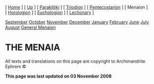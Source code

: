 \[ [Home](index.md) \] \[ [Up](liturgic.md) \] \[ [Paraklitiki](oktoich.md) \] \[ [Triodion](triodion.md) \] \[ [Pentecostarion](pentecos.md) \] \[ Menaion \] \[ [Horologion](horologion.md) \] \[ [Euchologion](eucholog.md) \] \[ [Lectionary](lectionary.md) \]

[September](sep-int.md) [October](oct-int.md) [November](nov-int.md) [December](dec-int.md) [January](jan-int.md) [February](february.md) [June](Menaion-June.md) [July](july1.md) [August](aug.md) [General Menaion](general.md)

THE MENAIA
==========

All texts and translations on this page are copyright to Archimandrite Ephrem ©

**This page was last updated on 03 November 2008**
